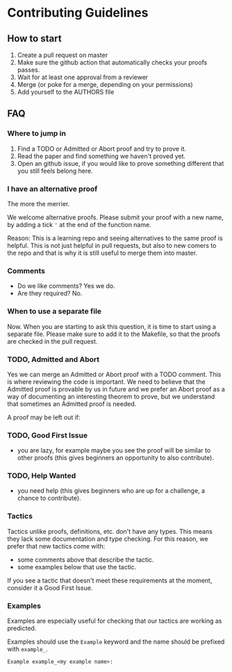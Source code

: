 # Contributing Guidelines

## How to start

1. Create a pull request on master
2. Make sure the github action that automatically checks your proofs passes.
3. Wait for at least one approval from a reviewer
4. Merge (or poke for a merge, depending on your permissions)
5. Add yourself to the AUTHORS file

## FAQ

### Where to jump in

1. Find a TODO or Admitted or Abort proof and try to prove it.
2. Read the paper and find something we haven't proved yet.
3. Open an github issue, if you would like to prove something different that you still feels belong here.

### I have an alternative proof

The more the merrier.

We welcome alternative proofs.  Please submit your proof with a new name, by adding a tick `'` at the end of the function name.

Reason: This is a learning repo and seeing alternatives to the same proof is helpful.  This is not just helpful in pull requests, but also to new comers to the repo and that is why it is still useful to merge them into master.

### Comments

 - Do we like comments? Yes we do.
 - Are they required? No.

### When to use a separate file

Now.  When you are starting to ask this question, it is time to start using a separate file. Please make sure to add it to the Makefile, so that the proofs are checked in the pull request.

### TODO, Admitted and Abort

Yes we can merge an Admitted or Abort proof with a TODO comment.  This is where reviewing the code is important.  We need to believe that the Admitted proof is provable by us in future and we prefer an Abort proof as a way of documenting an interesting theorem to prove, but we understand that sometimes an Admitted proof is needed.

A proof may be left out if:

 ### TODO, Good First Issue
 - you are lazy, for example maybe you see the proof will be similar to other proofs (this gives beginners an opportunity to also contribute).
 ### TODO, Help Wanted
 - you need help (this gives beginners who are up for a challenge, a chance to contribute).

### Tactics

Tactics unlike proofs, definitions, etc. don't have any types.
This means they lack some documentation and type checking.
For this reason, we prefer that new tactics come with:
  - some comments above that describe the tactic.
  - some examples below that use the tactic.

If you see a tactic that doesn't meet these requirements at the moment, consider it a Good First Issue.

### Examples

Examples are especially useful for checking that our tactics are working as predicted.

Examples should use the `Example` keyword and the name should be prefixed with `example_`.

```
Example example_<my example name>:
```
